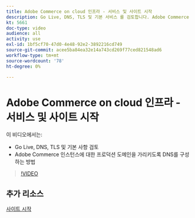 ```yaml
---
title: Adobe Commerce on cloud 인프라 - 서비스 및 사이트 시작
description: Go Live, DNS, TLS 및 기본 서비스 를 검토합니다. Adobe Commerce 인스턴스의 프로덕션 도메인을 가리키도록 DNS를 구성하는 방법을 알아봅니다.
kt: 5661
doc-type: video
audience: all
activity: use
exl-id: 1bf5cf70-47d0-4e48-92e2-3892216cd749
source-git-commit: acee5ba84ea32e14a743cd269f77ced821548ad6
workflow-type: tm+mt
source-wordcount: '78'
ht-degree: 0%

---
```


# Adobe Commerce on cloud 인프라 - 서비스 및 사이트 시작

이 비디오에서는:

- Go Live, DNS, TLS 및 기본 사항 검토
- Adobe Commerce 인스턴스에 대한 프로덕션 도메인을 가리키도록 DNS를 구성하는 방법

>[!VIDEO](https://video.tv.adobe.com/v/35697?quality=12&learn=on)

## 추가 리소스

[사이트 시작](https://devdocs.magento.com/cloud/live/live.html)
